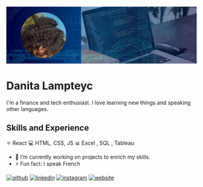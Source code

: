 ![Front-end Developer](https://github.com/iamatinad/danitalamptey/blob/main/banner-ati.jpg)

# Danita Lampteyc
I'm a finance and tech enthusiast. I love learning new things and speaking other languages. 

## Skills and Experience
⚛ React
💻 HTML, CSS, JS
📊 Excel , SQL , Tableau





- 🔭 I’m currently working on projects to enrich my skills.
- ⚡ Fun fact: I speak French 



[<img src='https://cdn.jsdelivr.net/npm/simple-icons@3.0.1/icons/github.svg' alt='github' height='40'>](https://github.com/iamatinad)  [<img src='https://cdn.jsdelivr.net/npm/simple-icons@3.0.1/icons/linkedin.svg' alt='linkedin' height='40'>](https://www.linkedin.com/in/danita-lamptey/)  [<img src='https://cdn.jsdelivr.net/npm/simple-icons@3.0.1/icons/instagram.svg' alt='instagram' height='40'>](https://www.instagram.com/_iamatinad/)  [<img src='https://cdn.jsdelivr.net/npm/simple-icons@3.0.1/icons/icloud.svg' alt='website' height='40'>](https://portfolio-danitalamptey.vercel.app/)  





